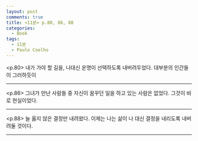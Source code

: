 ```yaml
---
layout: post
comments: true
title: <11분> p.80, 86, 88
categories: 
  - Book
tags:
  - 11분
  - Paulo Coelho
---
```



<p.80>
내가 가야 할 길을, 나대신 운명이 선택하도록 내버려두었다.
대부분의 인간들이 그러하듯이
***

<p.86>
그녀가 만난 사람들 중 자신이 꿈꾸던 일을 하고 있는 사람은 없었다.
그것이 바로 현실이었다.
***

<p.88>
늘 옳지 않은 결정만 내려왔다. 
이제는 나는 삶이 나 대신 결정을 내리도록 내버려둘 것이다.
***

